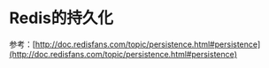 # Redis的持久化

参考：[http://doc.redisfans.com/topic/persistence.html#persistence](http://doc.redisfans.com/topic/persistence.html#persistence)
